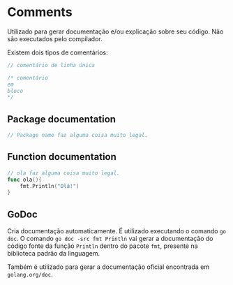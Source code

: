 # Comments

Utilizado para gerar documentação e/ou explicação sobre seu código. Não são executados pelo compilador.

Existem dois tipos de comentários:

```go
// comentário de linha única

/* comentário
em
bloco
*/
```

## Package documentation

```go
// Package name faz alguma coisa muito legal.
```

## Function documentation

```go
// ola faz alguma coisa muito legal.
func ola(){
    fmt.Println("Olá!")
}
```

## GoDoc

Cria documentação automaticamente. É utilizado executando o comando `go doc`. O comando `go doc -src fmt Println` vai gerar a documentação do código fonte da função `Println` dentro do pacote `fmt`, presente na biblioteca padrão da linguagem.

Também é utilizado para gerar a documentação oficial encontrada em `golang.org/doc`.

